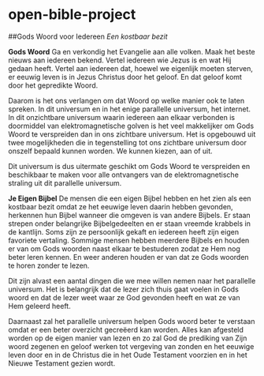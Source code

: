open-bible-project
==================

##Gods Woord voor Iedereen
*Een kostbaar bezit*

**Gods Woord**
Ga en verkondig het Evangelie aan alle volken. Maak het beste nieuws aan iedereen bekend. Vertel iedereen wie Jezus is en wat Hij gedaan heeft. Vertel aan iedereen dat, hoewel we eigenlijk moeten sterven, er eeuwig leven is in Jezus Christus door het geloof. En dat geloof komt door het gepredikte Woord. 

Daarom is het ons verlangen om dat Woord op welke manier ook te laten spreken. In dit universum en in het enige parallelle universum, het internet. In dit onzichtbare universum waarin iedereen aan elkaar verbonden is doormiddel van elektromagnetische golven is het veel makkelijker om Gods Woord te verspreiden dan in ons zichtbare universum. Het is opgebouwd uit twee mogelijkheden die in tegenstelling tot ons zichtbare universum door onszelf bepaald kunnen worden. We kunnen kiezen, aan of uit.

Dit universum is dus uitermate geschikt om Gods Woord te verspreiden en beschikbaar te maken voor alle ontvangers van de elektromagnetische straling uit dit parallelle universum. 


**Je Eigen Bijbel**
De mensen die een eigen Bijbel hebben en het zien als een kostbaar bezit omdat ze het eeuwige leven daarin hebben gevonden, herkennen hun Bijbel wanneer die omgeven is van andere Bijbels. Er staan strepen onder belangrijke Bijbelgedeelten en er staan vreemde krabbels in de kantlijn. Soms zijn ze persoonlijk gekaft en iedereen heeft zijn eigen favoriete vertaling. Sommige mensen hebben meerdere Bijbels en houden er van om Gods woorden naast elkaar te bestuderen zodat ze Hem nog beter leren kennen. En weer anderen houden er van dat ze Gods woorden te horen zonder te lezen. 

Dit zijn alvast een aantal dingen die we mee willen nemen naar het parallelle universum. Het is belangrijk dat de lezer zich thuis gaat voelen in Gods woord en dat de lezer weet waar ze God gevonden heeft en wat ze van Hem geleerd heeft.

Daarnaast zal het parallelle universum helpen Gods woord beter te verstaan omdat er een beter overzicht gecreëerd kan worden. Alles kan afgesteld worden op de eigen manier van lezen en zo zal God de prediking van Zijn woord zegenen en geloof werken tot vergeving van zonden en het eeuwige leven door en in de Christus die in het Oude Testament voorzien en in het Nieuwe Testament gezien wordt. 
